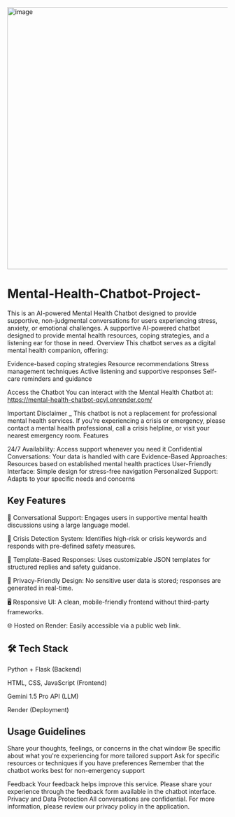 <img width="800" height="600" alt="image" src="https://github.com/user-attachments/assets/0bc01daa-f6d6-475d-a723-fe363fe71275" />


# Mental-Health-Chatbot-Project-

This is an AI-powered Mental Health Chatbot designed to provide supportive, non-judgmental conversations for users experiencing stress, anxiety, or emotional challenges. A supportive AI-powered chatbot designed to provide mental health resources, coping strategies, and a listening ear for those in need. Overview This chatbot serves as a digital mental health companion, offering:

Evidence-based coping strategies Resource recommendations Stress management techniques Active listening and supportive responses Self-care reminders and guidance

Access the Chatbot You can interact with the Mental Health Chatbot at: https://mental-health-chatbot-qcyl.onrender.com/

Important Disclaimer _ This chatbot is not a replacement for professional mental health services. If you're experiencing a crisis or emergency, please contact a mental health professional, call a crisis helpline, or visit your nearest emergency room. Features

24/7 Availability: Access support whenever you need it Confidential Conversations: Your data is handled with care Evidence-Based Approaches: Resources based on established mental health practices User-Friendly Interface: Simple design for stress-free navigation Personalized Support: Adapts to your specific needs and concerns

## Key Features
💬 Conversational Support: Engages users in supportive mental health discussions using a large language model.

🚨 Crisis Detection System: Identifies high-risk or crisis keywords and responds with pre-defined safety measures.

🧩 Template-Based Responses: Uses customizable JSON templates for structured replies and safety guidance.

🔐 Privacy-Friendly Design: No sensitive user data is stored; responses are generated in real-time.

🖥️ Responsive UI: A clean, mobile-friendly frontend without third-party frameworks.

🌐 Hosted on Render: Easily accessible via a public web link.

## 🛠️ Tech Stack
Python + Flask (Backend)

HTML, CSS, JavaScript (Frontend)

Gemini 1.5 Pro API (LLM)

Render (Deployment)

## Usage Guidelines

Share your thoughts, feelings, or concerns in the chat window Be specific about what you're experiencing for more tailored support Ask for specific resources or techniques if you have preferences Remember that the chatbot works best for non-emergency support

Feedback Your feedback helps improve this service. Please share your experience through the feedback form available in the chatbot interface. Privacy and Data Protection All conversations are confidential. For more information, please review our privacy policy in the application.
